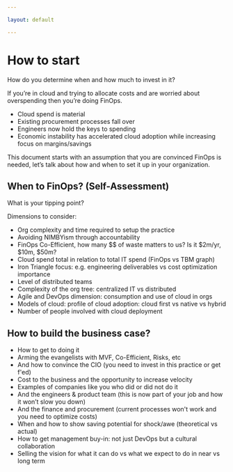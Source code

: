 ```yaml
---

layout: default

---
```


# How to start 

How do you determine when and how much to invest in it?

If you’re in cloud and trying to allocate costs and are worried about overspending then you’re doing FinOps.

- Cloud spend is material
- Existing procurement processes fall over 
- Engineers now hold the keys to spending
- Economic instability has accelerated cloud adoption while increasing focus on margins/savings

This document starts with an assumption that you are convinced FinOps is needed, let’s talk about how and when to set it up in your organization. 

## When to FinOps? (Self-Assessment)

What is your tipping point? 

Dimensions to consider:
- Org complexity and time required to setup the practice
- Avoiding NIMBYism through accountability
- FinOps Co-Efficient, how many $$ of waste matters to us? Is it $2m/yr, $10m, $50m?
- Cloud spend total in relation to total IT spend (FinOps vs TBM graph)
- Iron Triangle focus: e.g. engineering deliverables vs cost optimization importance
- Level of distributed teams
- Complexity of the org tree: centralized IT vs distributed
- Agile and DevOps dimension: consumption and use of cloud in orgs
- Models of cloud: profile of cloud adoption: cloud first vs native vs hybrid
- Number of people involved with cloud deployment

## How to build the business case?
- How to get to doing it
- Arming the evangelists with MVF, Co-Efficient, Risks, etc
- And how to convince the CIO (you need to invest in this practice or get f'ed)
- Cost to the business and the opportunity to increase velocity
- Examples of companies like you who did or did not do it
- And the engineers & product team (this is now part of your job and how it won’t slow you down)
- And the finance and procurement (current processes won't work and you need to optimize costs)
- When and how to show saving potential for shock/awe (theoretical vs actual)
- How to get management buy-in: not just DevOps but a cultural collaboration
- Selling the vision for what it can do vs what we expect to do in near vs long term

